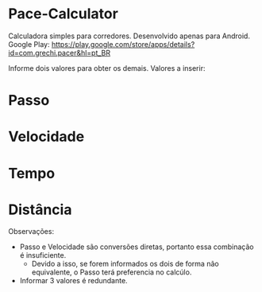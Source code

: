 # Pace-Calculator
Calculadora simples para corredores. Desenvolvido apenas para Android.
Google Play: https://play.google.com/store/apps/details?id=com.grechi.pacer&hl=pt_BR

Informe dois valores para obter os demais. Valores a inserir:
# Passo
# Velocidade
# Tempo
# Distância

Observações:
- Passo e Velocidade são conversões diretas, portanto essa combinação é insuficiente.
  - Devido a isso, se forem informados os dois de forma não equivalente, o Passo terá preferencia no calcúlo.
- Informar 3 valores é redundante.
